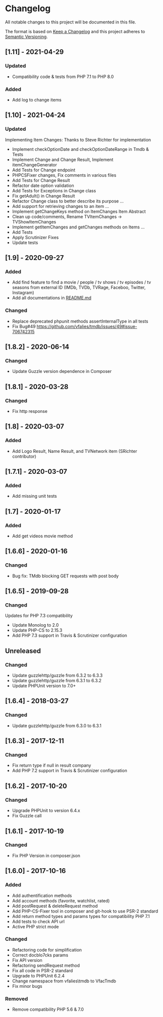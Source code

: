 # Changelog
All notable changes to this project will be documented in this file.

The format is based on [Keep a Changelog](http://keepachangelog.com/en/1.0.0/)
and this project adheres to [Semantic Versioning](http://semver.org/spec/v2.0.0.html).

## [1.11] - 2021-04-29
### Updated
- Compatibility code & tests from PHP 7.1 to PHP 8.0

### Added

- Add log to change items

## [1.10] - 2021-04-24
### Updated

Implementing Item Changes: Thanks to Steve Richter for implementation

- Implement checkOptionDate and checkOptionDateRange in Tmdb & Tests
- Implement Change and Change Result, Implement itemChangeGenerator
- Add Tests for Change endpoint
- PHPCSFixer changes, Fix comments in various files
- Add Tests for Change Result
- Refactor date option validation
- Add Tests for Exceptions in Change class
- Fix getAdult() in Change Result
- Refactor Change class to better describe its purpose …
- Add support for retrieving changes to an item …
- Implement getChangeKeys method on ItemChanges Item Abstract
- Clean up code/comments, Rename TVItemChanges -> TVShowItemChanges
- Implement getItemChanges and getChanges methods on Items …
- Add Tests
- Apply Scrutinizer Fixes
- Update tests

## [1.9] - 2020-09-27
### Added

- Add find feature to find a movie / people / tv shows / tv episodes / tv seasons from external ID
  (IMDb, TVDb, TVRage, Faceboo, Twitter, Instagram)
- Add all documentations in [README.md](README.md)

### Changed

- Replace deprecated phpunit methods assertInternalType in all tests
- Fix Bug#49 https://github.com/vfalies/tmdb/issues/49#issue-706742315

## [1.8.2] - 2020-06-14
### Changed

- Update Guzzle version dependence in Composer

## [1.8.1] - 2020-03-28
### Changed

- Fix http response

## [1.8] - 2020-03-07
### Added

- Add Logo Result, Name Result, and TVNetwork item (SRichter contributor)

## [1.7.1] - 2020-03-07
### Added

- Add missing unit tests

## [1.7] - 2020-01-17
### Added

- Add get videos movie method

## [1.6.6] - 2020-01-16
### Changed

- Bug fix: TMdb blocking GET requests with post body

## [1.6.5] - 2019-09-28
### Changed

Updates for PHP 7.3 compatibility

- Update Monolog to 2.0
- Update PHP-CS to 2.15.3
- Add PHP 7.3 support in Travis & Scrutinizer configuration

## Unreleased
### Changed
- Update guzzlehttp/guzzle from 6.3.2 to 6.3.3
- Update guzzlehttp/guzzle from 6.3.1 to 6.3.2
- Update PHPUnit version to 7.0+

## [1.6.4] - 2018-03-27
### Changed
- Update guzzlehttp/guzzle from 6.3.0 to 6.3.1

## [1.6.3] - 2017-12-11
### Changed
- Fix return type if null in result company
- Add PHP 7.2 support in Travis & Scrutinizer configuration

## [1.6.2] - 2017-10-20
### Changed
- Upgrade PHPUnit to version 6.4.x
- Fix Guzzle call

## [1.6.1] - 2017-10-19
### Changed
- Fix PHP Version in composer.json

## [1.6.0] - 2017-10-16
### Added
- Add authentification methods
- Add account methods (favorite, watchlist, rated)
- Add postRequest & deleteRequest method
- Add PHP-CS-Fixer tool in composer and git-hook to use PSR-2 standard
- Add return method types and params types for compatibility PHP 7.1
- Add tests to check API url
- Active PHP strict mode

### Changed
- Refactoring code for simplification
- Correct docblo7cks params
- Fix API version
- Refactoring sendRequest method
- Fix all code in PSR-2 standard
- Upgrade to PHPUnit 6.2.4
- Change namespace from vfalies\tmdb to VfacTmdb
- Fix minor bugs

### Removed
- Remove compatibility PHP 5.6 & 7.0
